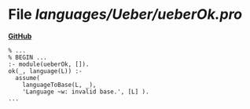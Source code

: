 # File _languages/Ueber/ueberOk.pro_
**[GitHub](https://github.com/softlang/yas/blob/master/languages/Ueber/ueberOk.pro)**
```
% ...
% BEGIN ...
:- module(ueberOk, []).
ok(_, language(L)) :-
  assume(
    languageToBase(L, _),
    'Language ~w: invalid base.', [L] ).
...
```
